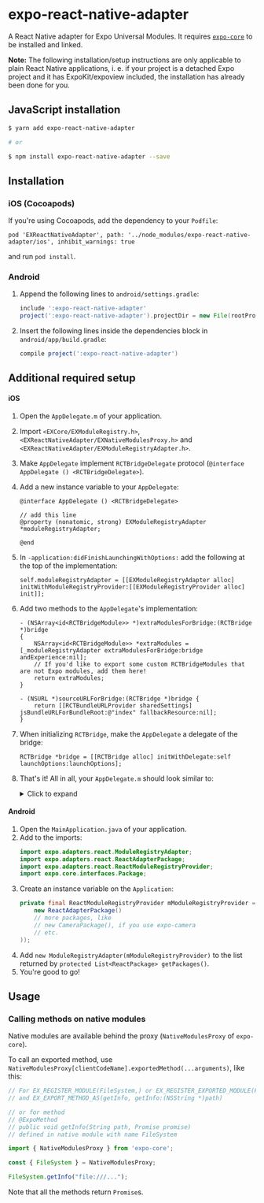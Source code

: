 # expo-react-native-adapter

A React Native adapter for Expo Universal Modules. It requires [`expo-core`](https://github.com/expo/expo-core) to be installed and linked.

**Note:** The following installation/setup instructions are only applicable to plain React Native applications, i. e. if your project is a detached Expo project and it has ExpoKit/expoview included, the installation has already been done for you.

## JavaScript installation

```sh
$ yarn add expo-react-native-adapter

# or

$ npm install expo-react-native-adapter --save
```

## Installation

### iOS (Cocoapods)

If you're using Cocoapods, add the dependency to your `Podfile`:

`pod 'EXReactNativeAdapter', path: '../node_modules/expo-react-native-adapter/ios', inhibit_warnings: true`

and run `pod install`.

### Android

1.  Append the following lines to `android/settings.gradle`:
    ```gradle
    include ':expo-react-native-adapter'
    project(':expo-react-native-adapter').projectDir = new File(rootProject.projectDir, '../node_modules/expo-react-native-adapter/android')
    ```
2.  Insert the following lines inside the dependencies block in `android/app/build.gradle`:
    ```gradle
    compile project(':expo-react-native-adapter')
    ```

## Additional required setup

#### iOS

1. Open the `AppDelegate.m` of your application.
2. Import `<EXCore/EXModuleRegistry.h>`, `<EXReactNativeAdapter/EXNativeModulesProxy.h>` and `<EXReactNativeAdapter/EXModuleRegistryAdapter.h>`.
3. Make `AppDelegate` implement `RCTBridgeDelegate` protocol (`@interface AppDelegate () <RCTBridgeDelegate>`).
4. Add a new instance variable to your `AppDelegate`:
    ```objc
    @interface AppDelegate () <RCTBridgeDelegate>

    // add this line
    @property (nonatomic, strong) EXModuleRegistryAdapter *moduleRegistryAdapter;

    @end
    ```
5. In `-application:didFinishLaunchingWithOptions:` add the following at the top of the implementation:
    ```objc
    self.moduleRegistryAdapter = [[EXModuleRegistryAdapter alloc] initWithModuleRegistryProvider:[[EXModuleRegistryProvider alloc] init]];
    ```
4. Add two methods to the `AppDelegate`'s implementation:
    ```objc
    - (NSArray<id<RCTBridgeModule>> *)extraModulesForBridge:(RCTBridge *)bridge
    {
        NSArray<id<RCTBridgeModule>> *extraModules = [_moduleRegistryAdapter extraModulesForBridge:bridge andExperience:nil];
        // If you'd like to export some custom RCTBridgeModules that are not Expo modules, add them here!
        return extraModules;
    }

    - (NSURL *)sourceURLForBridge:(RCTBridge *)bridge {
        return [[RCTBundleURLProvider sharedSettings] jsBundleURLForBundleRoot:@"index" fallbackResource:nil];
    }
    ```
5. When initializing `RCTBridge`, make the `AppDelegate` a delegate of the bridge:
    ```objc
    RCTBridge *bridge = [[RCTBridge alloc] initWithDelegate:self launchOptions:launchOptions];
    ```
6. That's it! All in all, your `AppDelegate.m` should look similar to:
    <details>
        <summary>Click to expand</summary>
        <p>

    ```objc
    #import "AppDelegate.h"

    #import <React/RCTBundleURLProvider.h>
    #import <React/RCTRootView.h>

    #import <EXCore/EXModuleRegistry.h>
    #import <EXReactNativeAdapter/EXNativeModulesProxy.h>
    #import <EXReactNativeAdapter/EXModuleRegistryAdapter.h>

    @interface AppDelegate () <RCTBridgeDelegate>

    @property (nonatomic, strong) EXModuleRegistryAdapter *moduleRegistryAdapter;

    @end

    @implementation AppDelegate

    - (BOOL)application:(UIApplication *)application didFinishLaunchingWithOptions:(NSDictionary *)launchOptions
    {
        self.moduleRegistryAdapter = [[EXModuleRegistryAdapter alloc] initWithModuleRegistryProvider:[[EXModuleRegistryProvider alloc] init]];
        RCTBridge *bridge = [[RCTBridge alloc] initWithDelegate:self launchOptions:launchOptions];
        RCTRootView *rootView = [[RCTRootView alloc] initWithBridge:bridge moduleName:@"YOUR_MODULE_NAME" initialProperties:nil];
        rootView.backgroundColor = [[UIColor alloc] initWithRed:1.0f green:1.0f blue:1.0f alpha:1];

        self.window = [[UIWindow alloc] initWithFrame:[UIScreen mainScreen].bounds];
        UIViewController *rootViewController = [UIViewController new];
        rootViewController.view = rootView;
        self.window.rootViewController = rootViewController;
        [self.window makeKeyAndVisible];
        return YES;
    }

    - (NSArray<id<RCTBridgeModule>> *)extraModulesForBridge:(RCTBridge *)bridge
    {
        NSArray<id<RCTBridgeModule>> *extraModules = [_moduleRegistryAdapter extraModulesForBridge:bridge andExperience:nil];
        // If you'd like to export some custom RCTBridgeModules that are not Expo modules, add them here!
        return extraModules;
    }

    - (NSURL *)sourceURLForBridge:(RCTBridge *)bridge {
        return [[RCTBundleURLProvider sharedSettings] jsBundleURLForBundleRoot:@"index" fallbackResource:nil];
    }

    @end
    ```

    </details>

#### Android

1. Open the `MainApplication.java` of your application.
2. Add to the imports:
    ```java
    import expo.adapters.react.ModuleRegistryAdapter;
    import expo.adapters.react.ReactAdapterPackage;
    import expo.adapters.react.ReactModuleRegistryProvider;
    import expo.core.interfaces.Package;
    ```
3. Create an instance variable on the `Application`:
    ```java
    private final ReactModuleRegistryProvider mModuleRegistryProvider = new ReactModuleRegistryProvider(Arrays.<Package>asList(
        new ReactAdapterPackage()
        // more packages, like
        // new CameraPackage(), if you use expo-camera
        // etc.
    ));
    ```
4. Add `new ModuleRegistryAdapter(mModuleRegistryProvider)` to the list returned by `protected List<ReactPackage> getPackages()`.
5. You're good to go!

## Usage

### Calling methods on native modules

Native modules are available behind the proxy (`NativeModulesProxy` of `expo-core`).

To call an exported method, use `NativeModulesProxy[clientCodeName].exportedMethod(...arguments)`, like this:

```js
// For EX_REGISTER_MODULE(FileSystem,) or EX_REGISTER_EXPORTED_MODULE(FileSystem)
// and EX_EXPORT_METHOD_AS(getInfo, getInfo:(NSString *)path)

// or for method
// @ExpoMethod
// public void getInfo(String path, Promise promise)
// defined in native module with name FileSystem

import { NativeModulesProxy } from 'expo-core';

const { FileSystem } = NativeModulesProxy;

FileSystem.getInfo("file:///...");
```

Note that all the methods return `Promise`s.
